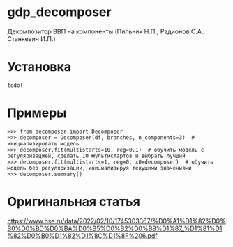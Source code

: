 # gdp_decomposer
Декомпозитор ВВП на компоненты (Пильник Н.П., Радионов С.А., Станкевич И.П.) 

# Установка

```
todo!
```
# Примеры
```
>>> from decomposer import Decomposer
>>> decomposer = Decomposer(df, branches, n_components=3)  # инициализировать модель
>>> decomposer.fit(multistarts=10, reg=0.1)  # обучить модель с регуляризацией, сделать 10 мультистартов и выбрать лучший
>>> decomposer.fit(multistarts=1, reg=0, x0=decomposer)  # обучить модель без регуляризации, инициализируя текущими значениями
>>> decomposer.summary()
```

# Оригинальная статья 

https://www.hse.ru/data/2022/02/10/1745303367/%D0%A1%D1%82%D0%B0%D0%BD%D0%BA%D0%B5%D0%B2%D0%B8%D1%87_%D1%81%D1%82%D0%B0%D1%82%D1%8C%D1%8F%206.pdf
